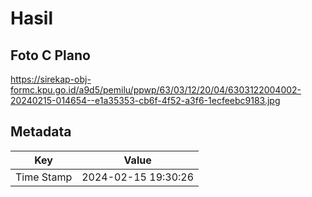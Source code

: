 # Hasil

## Foto C Plano

https://sirekap-obj-formc.kpu.go.id/a9d5/pemilu/ppwp/63/03/12/20/04/6303122004002-20240215-014654--e1a35353-cb6f-4f52-a3f6-1ecfeebc9183.jpg


## Metadata

| Key        | Value               |
| ---------- | ------------------- |
| Time Stamp | 2024-02-15 19:30:26 |



